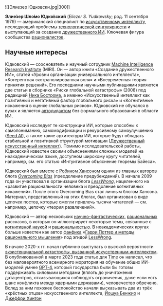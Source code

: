 ![[Элиезер Юдковски.jpg|300]]

**Элие́зер Шло́мо Юдко́вский** (*Eliezer S. Yudkowsky*; род. 11 сентября 1979) — американский специалист по [искусственному интеллекту](https://ru.wikipedia.org/wiki/Искусственный_интеллект), исследующий проблемы [технологической сингулярности](https://ru.wikipedia.org/wiki/Технологическая_сингулярность) и выступающий за создание [дружественного ИИ](https://ru.wikipedia.org/wiki/Дружественный_искусственный_интеллект). Ключевая фигура сообщества [рационалистов](https://ru.wikipedia.org/wiki/Рационалисты).

## Научные интересы

Юдковский — сооснователь и научный сотрудник [Machine Intelligence Research Institute](https://ru.wikipedia.org/wiki/Machine_Intelligence_Research_Institute) (MIRI). Он — автор книги «Создание дружественного ИИ», статей «Уровни организации универсального интеллекта», «Когерентная экстраполированная воля» и «Вневременная теория принятия решений». Его последними научными публикациями являются две статьи в сборнике «Риски глобальной катастрофы» (2008) под редакцией [Ника Бострома](https://ru.wikipedia.org/wiki/Бостром,_Ник), а именно «Искусственный интеллект как позитивный и негативный фактор  глобального риска» и «Когнитивные искажения в оценке глобальных рисков». Юдковский не обучался в вузах и является [автодидактом](https://ru.wikipedia.org/wiki/Автодидакт) без формального образования в области ИИ.

Юдковский исследует те конструкции ИИ, которые способны к самопониманию, самомодификации и рекурсивному самоулучшению ([Seed AI](https://ru.wikipedia.org/w/index.php?title=Seed_AI&action=edit&redlink=1)), а также такие архитектуры ИИ, которые будут обладать стабильной и позитивной структурой мотивации ([Дружественный искусственный интеллект](https://ru.wikipedia.org/wiki/Дружественный_искусственный_интеллект)). Помимо исследовательской работы, Юдковский известен своими объяснениями сложных моделей на неакадемическом языке, доступном широкому кругу  читателей, например, см. его статью «Интуитивное объяснение теоремы  Байеса».

Юдковский был вместе с [Робином Хансоном](https://ru.wikipedia.org/w/index.php?title=Хансон,_Робин&action=edit&redlink=1) одним из главных авторов блога *[Overcoming Bias](http://www.overcomingbias.com/about)* (преодоление предубеждений). В начале 2009 года он участвовал в организации блога *[LessWrong](https://ru.wikipedia.org/wiki/LessWrong)*, нацеленного на «развитие рациональности человека и преодоление  когнитивных искажений». После этого Overcoming Bias стал личным блогом  Хансона. Материал, представленный на этих блогах, был организован в виде цепочек постов, которые смогли привлечь тысячи читателей — см.  например, цепочку «теория развлечений».

Юдковский — автор нескольких [научно-фантастических](https://ru.wikipedia.org/wiki/Научная_фантастика), [рациональных](https://ru.wikipedia.org/wiki/Рациональная_фантастика) рассказов, в которых он иллюстрирует некоторые темы, связанные с [когнитивной наукой](https://ru.wikipedia.org/wiki/Когнитивная_наука) и [рациональностью](https://ru.wikipedia.org/wiki/Рациональность). В неакадемических кругах больше известен как автор [фанфика](https://ru.wikipedia.org/wiki/Фанфик) «[Гарри Поттер и методы рационального мышления](https://ru.wikipedia.org/wiki/Гарри_Поттер_и_методы_рационального_мышления)» под эгидой [LessWrong](https://ru.wikipedia.org/wiki/LessWrong).

В начале 2020-х гг. начал публично выступать о высокой вероятности [экзистенциальной катастрофы, вызванной искусственным интеллектом](https://en.wikipedia.org/wiki/Existential_risk_from_artificial_general_intelligence). В опубликованной в марте 2023 года статье для [Time](https://ru.wikipedia.org/wiki/Time) он написал, что без маловероятного всемирного моратория на обучение общих ИИ-моделей умнее [GPT-4](https://ru.wikipedia.org/wiki/GPT-4), который государства были бы готовы поддерживать силовыми методами  (вплоть до уничтожения датацентров, отказывающихся соблюдать  ограничения, даже если есть шанс конфликта между ядерными державами),  человечество обречено. Вслед за ним похожее беспокойство начали высказывать два из трёх «крёстных отцов» искусственного интеллекта, [Йошуа Бенжио](https://ru.wikipedia.org/wiki/Йошуа_Бенжио) и [Джеффри Хинтон](https://ru.wikipedia.org/wiki/Джеффри_Хинтон)

